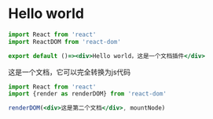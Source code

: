 # Hello world

```jsx
import React from 'react'
import ReactDOM from 'react-dom'

export default ()=><div>Hello world，这是一个文档插件</div>
```

这是一个文档，它可以完全转换为js代码

```jsx
import React from 'react'
import {render as renderDOM} from 'react-dom'

renderDOM(<div>这是第二个文档</div>, mountNode)
```
